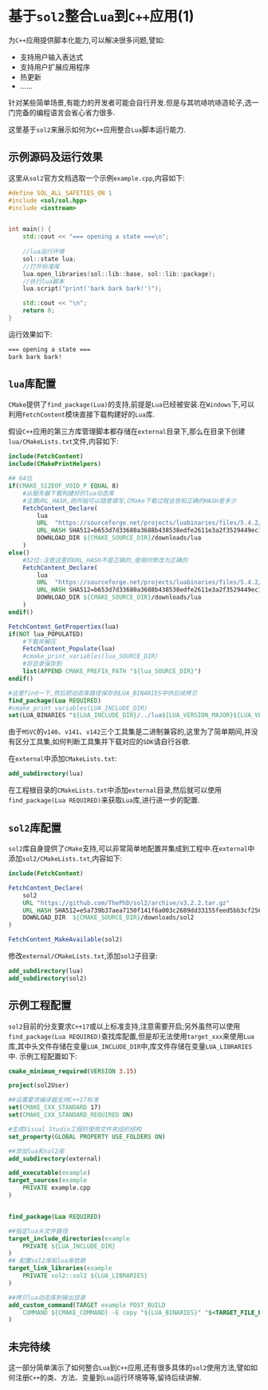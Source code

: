 # 基于`sol2`整合`Lua`到`C++`应用(1)

为`C++`应用提供脚本化能力,可以解决很多问题,譬如:

- 支持用户输入表达式
- 支持用户扩展应用程序
- 热更新
- ......

针对某些简单场景,有能力的开发者可能会自行开发.但是与其吭哧吭哧造轮子,选一门完备的编程语言会省心省力很多.

这里基于`sol2`来展示如何为`C++`应用整合`Lua`脚本运行能力.

## 示例源码及运行效果

这里从`sol2`官方文档选取一个示例`example.cpp`,内容如下:

```C++
#define SOL_ALL_SAFETIES_ON 1
#include <sol/sol.hpp>
#include <iostream>


int main() {
    std::cout << "=== opening a state ===\n";
    
    //lua运行环境
    sol::state lua;
    //打开标准库
    lua.open_libraries(sol::lib::base, sol::lib::package);
    //执行lua脚本
    lua.script("print('bark bark bark!')");

    std::cout << "\n";
    return 0;
}
```

运行效果如下:

```bash
=== opening a state ===
bark bark bark!

```


## `lua`库配置

`CMake`提供了`find_package(Lua)`的支持,前提是`Lua`已经被安装.在`Windows`下,可以利用`FetchContent`模块直接下载构建好的`Lua`库.

假设`C++`应用的第三方库管理脚本都存储在`external`目录下,那么在目录下创建`lua/CMakeLists.txt`文件,内容如下:

```cmake
include(FetchContent)
include(CMakePrintHelpers)

## 64位
if(CMAKE_SIZEOF_VOID_P EQUAL 8)
	#从服务器下载构建好的lua动态库
	#注意URL_HASH,刚开始可以随意填写,CMake下载过程会告知正确的HASH是多少
    FetchContent_Declare(
        lua
        URL  "https://sourceforge.net/projects/luabinaries/files/5.4.2/Windows%20Libraries/Dynamic/lua-5.4.2_Win64_dll14_lib.zip/download"
        URL_HASH SHA512=b653d7d33680a3688b438538edfe2611e3a2f3529449ec159060d32cdeb2642a6f89b08b46ea432f62d24b0f2cfec0ba54cd7a4b819a30009768261e230764be
        DOWNLOAD_DIR ${CMAKE_SOURCE_DIR}/downloads/lua
    )
else()
	#32位:注意这里的URL_HASH不是正确的,使用时修改为正确的
    FetchContent_Declare(
        lua
        URL  "https://sourceforge.net/projects/luabinaries/files/5.4.2/Windows%20Libraries/Dynamic/lua-5.4.2_Win32_dll14_lib.zip/download"
        URL_HASH SHA512=b653d7d33680a3688b438538edfe2611e3a2f3529449ec159060d32cdeb2642a6f89b08b46ea432f62d24b0f2cfec0ba54cd7a4b819a30009768261e230764be
        DOWNLOAD_DIR ${CMAKE_SOURCE_DIR}/downloads/lua
    )
endif()

FetchContent_GetProperties(lua)
if(NOT lua_POPULATED)
	#下载并解压
    FetchContent_Populate(lua)
    #cmake_print_variables(lua_SOURCE_DIR)
    #将目录保存到
    list(APPEND CMAKE_PREFIX_PATH "${lua_SOURCE_DIR}") 
endif()

#这里find一下,然后把动态库路径保存到LUA_BINARIES中供后续拷贝
find_package(Lua REQUIRED)
#cmake_print_variables(LUA_INCLUDE_DIR)
set(LUA_BINARIES "${LUA_INCLUDE_DIR}/../lua${LUA_VERSION_MAJOR}${LUA_VERSION_MINOR}.dll" CACHE STRING "lua动态库")
```

由于`MSVC`的`v140`、`v141`、`v142`三个工具集是二进制兼容的,这里为了简单期间,并没有区分工具集,如何判断工具集并下载对应的`SDK`请自行谷歌.

在`external`中添加`CMakeLists.txt`:

```cmake
add_subdirectory(lua)
```

在工程根目录的`CMakeLists.txt`中添加`external`目录,然后就可以使用`find_package(Lua REQUIRED)`来获取`Lua`库,进行进一步的配置.

## `sol2`库配置

`sol2`库自身提供了`CMake`支持,可以非常简单地配置并集成到工程中.在`external`中添加`sol2/CMakeLists.txt`,内容如下:

```cmake
include(FetchContent)

FetchContent_Declare(
    sol2
    URL "https://github.com/ThePhD/sol2/archive/v3.2.2.tar.gz"
    URL_HASH SHA512=e5a739b37aea7150f141f6a003c2689dd33155feed5bb3cf2569abbfe9f0062eacdaaf346be523d627f0e491b35e68822c80e1117fa09ece8c9d8d5af09fdbec
    DOWNLOAD_DIR  ${CMAKE_SOURCE_DIR}/downloads/sol2
)

FetchContent_MakeAvailable(sol2)
```

修改`external/CMakeLists.txt`,添加`sol2`子目录:

```cmake
add_subdirectory(lua)
add_subdirectory(sol2)
```

## 示例工程配置

`sol2`目前的分支要求`C++17`或以上标准支持,注意需要开启;另外虽然可以使用`find_package(Lua REQUIRED)`查找库配置,但是却无法使用`target_xxx`来使用`Lua`库,其中头文件存储在变量`LUA_INCLUDE_DIR`中,库文件存储在变量`LUA_LIBRARIES`中. 示例工程配置如下:

```cmake
cmake_minimum_required(VERSION 3.15)

project(sol2User)

##设置要求编译器支持C++17标准
set(CMAKE_CXX_STANDARD 17)
set(CMAKE_CXX_STANDARD_REQUIRED ON)

#生成Visual Studio工程时使用文件夹组织结构
set_property(GLOBAL PROPERTY USE_FOLDERS ON)

##添加lua和sol2库
add_subdirectory(external)

add_executable(example)
target_sources(example
    PRIVATE example.cpp
)


find_package(Lua REQUIRED)

##指定lua头文件路径
target_include_directories(example 
    PRIVATE ${LUA_INCLUDE_DIR}
)
## 配置sol2库和lua库依赖
target_link_libraries(example
    PRIVATE sol2::sol2 ${LUA_LIBRARIES}
)

##拷贝lua动态库到输出目录
add_custom_command(TARGET example POST_BUILD
    COMMAND ${CMAKE_COMMAND} -E copy "${LUA_BINARIES}" "$<TARGET_FILE_DIR:example>"
)
```

## 未完待续

这一部分简单演示了如何整合`Lua`到`C++`应用,还有很多具体的`sol2`使用方法,譬如如何注册`C++`的类、方法、变量到`Lua`运行环境等等,留待后续讲解.





